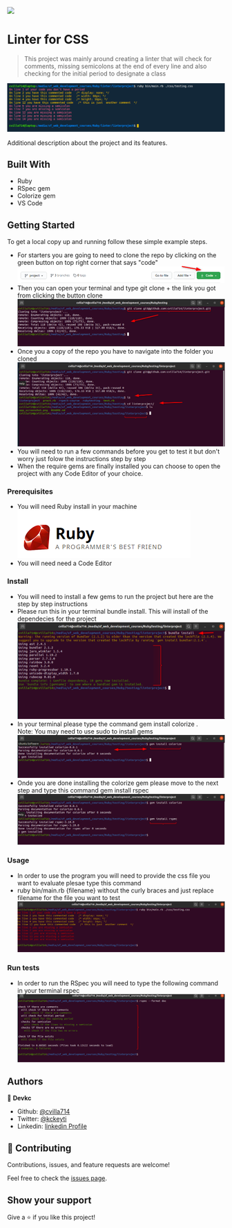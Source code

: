 ![](https://img.shields.io/badge/Microverse-blueviolet)

# Linter for CSS

> This project was mainly around creating a linter that will
> check for comments, missing semicolons at the end of every line
> and also checking for the initial period to designate a class

![screenshot](./app_screenshot.png)

Additional description about the project and its features.

## Built With

- Ruby
- RSpec gem
- Colorize gem
- VS Code

## Getting Started

To get a local copy up and running follow these simple example steps.

- For starters you are going to need to clone the repo by clicking on the green button on top right corner that says "code"
![screenshot](./pictures/greenbutton.png)
- Then you can open your terminal and type git clone + the link you got from clicking the button clone
![screenshot](./pictures/clonetheproject.png)
- Once you a copy of the repo you have to navigate into the folder you cloned
![screenshot](./pictures/accesstheproject.png)
- You will need to run a few commands before you get to test it but don't worry just folow the instructions step by step
- When the require gems are finally installed you can choose to open the project with any Code Editor of your choice.

### Prerequisites

- You will need Ruby install in your machine
![screenshot](./pictures/ruby.png)
- You will need need a Code Editor

### Install

- You will need to install a few gems to run the project but here are the step by step instructions
- Please run this in your terminal bundle install. This will install of the dependecies for the project
![screenshot](./pictures/runbundleinstall.png)
- In your terminal please type the command gem install colorize . Note: You may need to use sudo to install gems
![screenshot](./pictures/installcolorize.png)
- Onde you are done installing the colorize gem please move to the next step and type this command gem install rspec
![screenshot](./pictures/installrspec.png)

### Usage

- In order to use the program you will need to provide the css file you want to evaluate plesae type this command
- ruby bin/main.rb {filename} without the curly braces and just replace filename for the file you want to test
![screenshot](./pictures/runtheprogram.png)

### Run tests

- In order to run the RSpec you will need to type the following command in your terminal rspec 
![screenshot](./pictures/rspec.png)


## Authors

👤 **Devkc**

- Github: [@cvilla714](https://github.com/cvilla714)
- Twitter: [@kckeyti](https://twitter.com/kckeyti)
- Linkedin: [linkedin Profile](https://www.linkedin.com/in/cosmel-villalobos-1900531aa/)

## 🤝 Contributing

Contributions, issues, and feature requests are welcome!

Feel free to check the [issues page](issues/).

## Show your support

Give a ⭐️ if you like this project!









